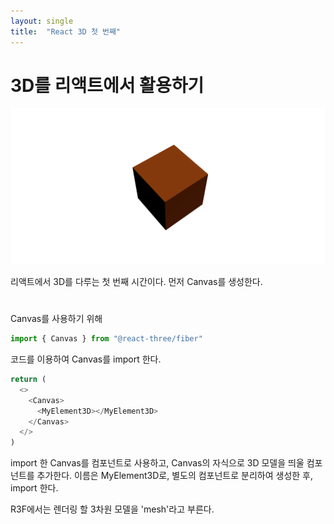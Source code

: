 ```yaml
---
layout: single
title:  "React 3D 첫 번째"
---
```


# 3D를 리액트에서 활용하기

![Alt text](./images/3d_rect.png)

리액트에서 3D를 다루는 첫 번째 시간이다. 
먼저 Canvas를 생성한다.  
#  
#  
#
Canvas를 사용하기 위해

```js
import { Canvas } from "@react-three/fiber"
```

코드를 이용하여 Canvas를 import 한다.




```js
return (
  <>
    <Canvas>
      <MyElement3D></MyElement3D>
    </Canvas>
  </>
)
```

import 한 Canvas를 컴포넌트로 사용하고, Canvas의 자식으로 3D 모델을 띄울 컴포넌트를 추가한다.
이름은 MyElement3D로, 별도의 컴포넌트로 분리하여 생성한 후, import 한다.


R3F에서는 렌더링 할 3차원 모델을 'mesh'라고 부른다. 
